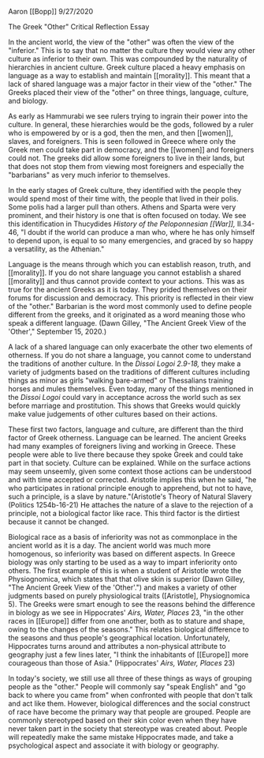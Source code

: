 Aaron [[Bopp]] 9/27/2020

The Greek "Other" Critical Reflection Essay

In the ancient world, the view of the "other" was often the view of the "inferior." This is to say that no matter the culture they would view any other culture as inferior to their own. This was compounded by the naturality of hierarchies in ancient culture. Greek culture placed a heavy emphasis on language as a way to establish and maintain [[morality]]. This meant that a lack of shared language was a major factor in their view of the "other." The Greeks placed their view of the "other" on three things, language, culture, and biology.

As early as Hammurabi we see rulers trying to ingrain their power into the culture. In general, these hierarchies would be the gods, followed by a ruler who is empowered by or is a god, then the men, and then [[women]], slaves, and foreigners. This is seen followed in Greece where only the Greek men could take part in democracy, and the [[women]] and foreigners could not. The greeks did allow some foreigners to live in their lands, but that does not stop them from viewing most foreigners and especially the "barbarians" as very much inferior to themselves.

In the early stages of Greek culture, they identified with the people they would spend most of their time with, the people that lived in their polis. Some polis had a larger pull than others. Athens and Sparta were very prominent, and their history is one that is often focused on today. We see this identification in Thucydides *History of the Peloponnesian [[War]],* II.34-46, "I doubt if the world can produce a man who, where he has only himself to depend upon, is equal to so many emergencies, and graced by so happy a versatility, as the Athenian."

Language is the means through which you can establish reason, truth, and [[morality]]. If you do not share language you cannot establish a shared [[morality]] and thus cannot provide context to your actions. This was as true for the ancient Greeks as it is today. They prided themselves on their forums for discussion and democracy. This priority is reflected in their view of the "other." Barbarian is the word most commonly used to define people different from the greeks, and it originated as a word meaning those who speak a different language. (Dawn Gilley, \"The Ancient Greek View of the \'Other\',\" September 15, 2020.)

A lack of a shared language can only exacerbate the other two elements of otherness. If you do not share a language, you cannot come to understand the traditions of another culture. In the *Dissoi Logoi 2.9-18,* they make a variety of judgments based on the traditions of different cultures including things as minor as girls "walking bare-armed" or Thessalians training horses and mules themselves. Even today, many of the things mentioned in the *Dissoi Logoi* could vary in acceptance across the world such as sex before marriage and prostitution. This shows that Greeks would quickly make value judgements of other cultures based on their actions.

These first two factors, language and culture, are different than the third factor of Greek otherness. Language can be learned. The ancient Greeks had many examples of foreigners living and working in Greece. These people were able to live there because they spoke Greek and could take part in that society. Culture can be explained. While on the surface actions may seem unseemly, given some context those actions can be understood and with time accepted or corrected. Aristotle implies this when he said, "he who participates in rational principle enough to apprehend, but not to have, such a principle, is a slave by nature."(Aristotle's Theory of Natural Slavery (Politics 1254b-16-21) He attaches the nature of a slave to the rejection of a principle, not a biological factor like race. This third factor is the dirtiest because it cannot be changed.

Biological race as a basis of inferiority was not as commonplace in the ancient world as it is a day. The ancient world was much more homogenous, so inferiority was based on different aspects. In Greece biology was only starting to be used as a way to impart inferiority onto others. The first example of this is when a student of Aristotle wrote the Physiognomica, which states that that olive skin is superior (Dawn Gilley, \"The Ancient Greek View of the \'Other\'.\") and makes a variety of other judgments based on purely physiological traits (\[Aristotle\], Physiognomica 5). The Greeks were smart enough to see the reasons behind the difference in biology as we see in Hippocrates' *Airs, Water, Places* 23, "in the other races in [[Europe]] differ from one another, both as to stature and shape, owing to the changes of the seasons." This relates biological difference to the seasons and thus people\'s geographical location. Unfortunately, Hippocrates turns around and attributes a non-physical attribute to geography just a few lines later, "I think the inhabitants of [[Europe]] more courageous than those of Asia." (Hippocrates' *Airs, Water, Places* 23)

In today's society, we still use all three of these things as ways of grouping people as the "other." People will commonly say "speak English" and "go back to where you came from" when confronted with people that don't talk and act like them. However, biological differences and the social construct of race have become the primary way that people are grouped. People are commonly stereotyped based on their skin color even when they have never taken part in the society that stereotype was created about. People will repeatedly make the same mistake Hippocrates made, and take a psychological aspect and associate it with biology or geography.
